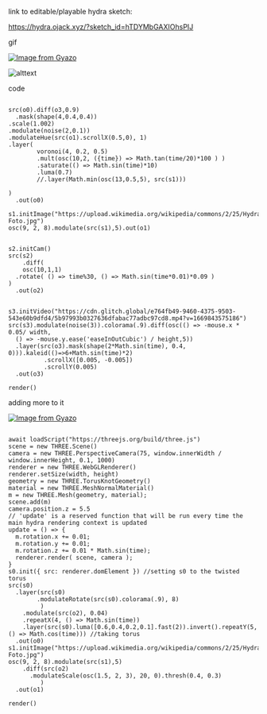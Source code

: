 
link to editable/playable hydra sketch:

https://hydra.ojack.xyz/?sketch_id=hTDYMbGAXIOhsPIJ



gif

[![Image from Gyazo](https://i.gyazo.com/95e08032363a579ff5f6d4d1792b3fc9.gif)](https://gyazo.com/95e08032363a579ff5f6d4d1792b3fc9)

![alttext](media/another4.gif)

code

```

src(o0).diff(o3,0.9)
  .mask(shape(4,0.4,0.4))
.scale(1.002)
.modulate(noise(2,0.1))
.modulateHue(src(o1).scrollX(0.5,0), 1)
.layer(
		voronoi(4, 0.2, 0.5)
 		.mult(osc(10,2, ({time}) => Math.tan(time/20)*100 ) )
  		.saturate(() => Math.sin(time)*10)
		.luma(0.7)
  		//.layer(Math.min(osc(13,0.5,5), src(s1)))
		
)
  .out(o0)

s1.initImage("https://upload.wikimedia.org/wikipedia/commons/2/25/Hydra-Foto.jpg")
osc(9, 2, 8).modulate(src(s1),5).out(o1)


s2.initCam()
src(s2)
	.diff(
	osc(10,1,1)
  .rotate( () => time%30, () => Math.sin(time*0.01)*0.09 )
)
  .out(o2)


s3.initVideo("https://cdn.glitch.global/e764fb49-9460-4375-9503-543e60b9dfd4/5b97993b0327636dfabac77adbc97cd8.mp4?v=1669843575186")
src(s3).modulate(noise(3)).colorama(.9).diff(osc(() => -mouse.x * 0.05/ width,
  () => -mouse.y.ease('easeInOutCubic') / height,5))
  .layer(src(o3).mask(shape(2*Math.sin(time), 0.4, 0))).kaleid(()=>6+Math.sin(time)*2)
          .scrollX([0.005, -0.005])
          .scrollY(0.005)
  .out(o3)

render()

```


adding more to it

[![Image from Gyazo](https://i.gyazo.com/5d9164deb8231a473ca3d30508d2a202.gif)](https://gyazo.com/5d9164deb8231a473ca3d30508d2a202)

```

await loadScript("https://threejs.org/build/three.js")
scene = new THREE.Scene()
camera = new THREE.PerspectiveCamera(75, window.innerWidth / window.innerHeight, 0.1, 1000)
renderer = new THREE.WebGLRenderer()
renderer.setSize(width, height)
geometry = new THREE.TorusKnotGeometry()
material = new THREE.MeshNormalMaterial()
m = new THREE.Mesh(geometry, material);
scene.add(m)
camera.position.z = 5.5
// 'update' is a reserved function that will be run every time the main hydra rendering context is updated
update = () => {
  m.rotation.x += 0.01;
  m.rotation.y += 0.01;
  m.rotation.z += 0.01 * Math.sin(time);
  renderer.render( scene, camera );
}
s0.init({ src: renderer.domElement }) //setting s0 to the twisted torus
src(s0)
  .layer(src(s0)
       	.modulateRotate(src(s0).colorama(.9), 8)
         )
	.modulate(src(o2), 0.04)
	.repeatX(4, () => Math.sin(time))
	.layer(src(s0).luma([0.6,0.4,0.2,0.1].fast(2)).invert().repeatY(5, () => Math.cos(time))) //taking torus
  .out(o0)
s1.initImage("https://upload.wikimedia.org/wikipedia/commons/2/25/Hydra-Foto.jpg")
osc(9, 2, 8).modulate(src(s1),5)
	.diff(src(o2)
      .modulateScale(osc(1.5, 2, 3), 20, 0).thresh(0.4, 0.3)
         )
  .out(o1)

render()

```
